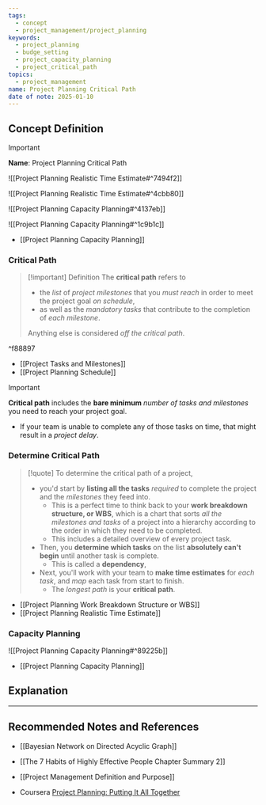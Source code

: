 ```yaml
---
tags:
  - concept
  - project_management/project_planning
keywords:
  - project_planning
  - budge_setting
  - project_capacity_planning
  - project_critical_path
topics:
  - project_management
name: Project Planning Critical Path
date of note: 2025-01-10
---
```


## Concept Definition

>[!important]
>**Name**: Project Planning Critical Path

![[Project Planning Realistic Time Estimate#^7494f2]]

![[Project Planning Realistic Time Estimate#^4cbb80]]

![[Project Planning Capacity Planning#^4137eb]]

![[Project Planning Capacity Planning#^1c9b1c]]

- [[Project Planning Capacity Planning]]

### Critical Path

>[!important] Definition
>The **critical path** refers to 
>- the *list* of *project milestones* that you *must reach* in order to meet the project goal *on schedule*, 
>- as well as the *mandatory tasks* that contribute to the completion of *each milestone*. 
>
>Anything else is considered *off the critical path*.

^f88897

- [[Project Tasks and Milestones]]
- [[Project Planning Schedule]]

>[!important]
>**Critical path** includes the **bare minimum** *number of tasks and milestones* you need to reach your project goal.
>- If your team is unable to complete any of those tasks on time, that might result in a *project delay*.

### Determine Critical Path

>[!quote]
>To determine the critical path of a project, 
>- you'd start by **listing all the tasks** *required* to complete the project and the *milestones* they feed into.
>	- This is a perfect time to think back to your **work breakdown structure, or WBS**, which is a chart that sorts *all the milestones and tasks* of a project into a hierarchy according to the order in which they need to be completed.
>	- This includes a detailed overview of every project task.
>- Then, you **determine which tasks** on the list **absolutely can't begin** until another task is complete.
>	- This is called a **dependency**,
>- Next, you'll work with your team to **make time estimates** for *each task*, and *map* each task from start to finish.
>	- The *longest path* is your **critical path**.

- [[Project Planning Work Breakdown Structure or WBS]]
- [[Project Planning Realistic Time Estimate]]

### Capacity Planning 

![[Project Planning Capacity Planning#^89225b]]

- [[Project Planning Capacity Planning]]


## Explanation








-----------
##  Recommended Notes and References


- [[Bayesian Network on Directed Acyclic Graph]]
- [[The 7 Habits of Highly Effective People Chapter Summary 2]]

- [[Project Management Definition and Purpose]]
- Coursera [Project Planning: Putting It All Together](https://www.coursera.org/learn/project-planning-google/home/welcome)